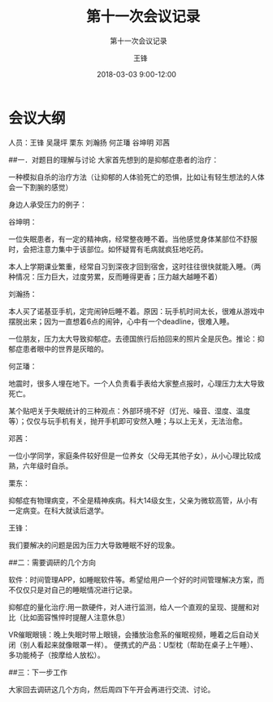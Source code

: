 ﻿---
layout:     post
title:      第十一次会议记录
subtitle:   第十一次会议记录
date:       2018-03-03 9:00-12:00
author:     王锋
header-img: img/Meeting_Record_bg.jpg
catalog: true
tags:
    - Meeting
---
# 会议大纲
人员：王锋 吴晟坪 栗东 刘瀚扬 何芷璠 谷坤明 邓茜 

##一．对题目的理解与讨论
大家首先想到的是抑郁症患者的治疗：

一种模拟自杀的治疗方法（让抑郁的人体验死亡的恐惧，比如让有轻生想法的人体会一下割腕的感觉）

身边人承受压力的例子：

谷坤明：

一位失眠患者，有一定的精神病，经常整夜睡不着。当他感觉身体某部位不舒服时，会把注意力集中于该部位。如怀疑胃有毛病就疯狂地吃药。

本人上学期课业繁重，经常自习到深夜才回到宿舍，这时往往很快就能入睡。（两种情况：压力巨大，过度劳累，反而睡得更香；压力越大越睡不着）

刘瀚扬：

本人买了诺基亚手机，定完闹钟后睡不着。原因：玩手机时间太长，很难从游戏中摆脱出来；因为一直想着6点的闹钟，心中有一个deadline，很难入睡。

一位朋友，压力太大导致抑郁症。去德国旅行后拍回来的照片全是灰色。推论：抑郁症患者眼中的世界是灰暗的。

何芷璠：

地震时，很多人埋在地下。一个人负责看手表给大家整点报时，心理压力太大导致死亡。

某个贴吧关于失眠统计的三种观点：外部环境不好（灯光、噪音、湿度、温度等）；仅仅与玩手机有关，抛开手机即可安然入睡；与以上无关，无法治愈。

邓茜：

一位小学同学，家庭条件较好但是一位养女（父母无其他子女），从小心理比较成熟，六年级时自杀。

栗东：

抑郁症有物理病变，不全是精神疾病。科大14级女生，父亲为微软高管，从小有一定病变。在科大就读后退学。

王锋：

我们要解决的问题是因为压力大导致睡眠不好的现象。

##二：需要调研的几个方向

软件：时间管理APP，如睡眠软件等。希望给用户一个好的时间管理解决方案，而不仅仅只是对自己的睡眠情况进行记录。

抑郁症的量化治疗:用一款硬件，对人进行监测，给人一个直观的呈现、提醒和对比（比如面容憔悴时提醒人注意休息）

VR催眠眼镜：晚上失眠时带上眼镜，会播放治愈系的催眠视频，睡着之后自动关闭（别人看起来就像眼罩一样）。
便携式的产品：U型枕（帮助在桌子上午睡）、多功能椅子（按摩给人放松）。

##三：下一步工作

大家回去调研这几个方向，然后周四下午开会再进行交流、讨论。


       

